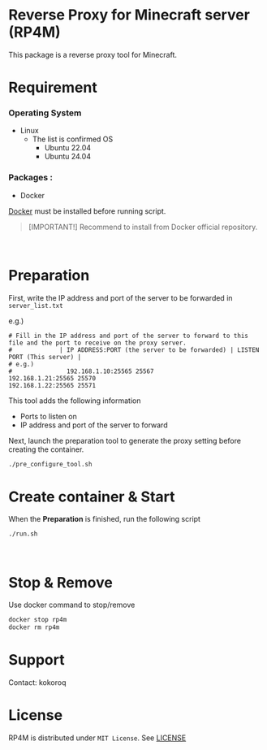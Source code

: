 <!--
########################################################################
#  Reverse Proxy for Minecraft server
#
# Copyright (c) 2024 kokoroq. All rights reserved.
#
#
#                       README - English                      
#
#
#
#                                               VERSION: 1.0
########################################################################
-->

# Reverse Proxy for Minecraft server (RP4M)

This package is a reverse proxy tool for Minecraft.
<br>

# Requirement

### Operating System
- Linux
    - The list is confirmed OS
        - Ubuntu 22.04
        - Ubuntu 24.04

### Packages :
- Docker

[Docker](https://www.docker.com/) must be installed before running script.
> [IMPORTANT!]
> Recommend to install from Docker official repository.
<br>

# Preparation

First, write the IP address and port of the server to be forwarded in `server_list.txt`

e.g.\)
```
# Fill in the IP address and port of the server to forward to this file and the port to receive on the proxy server.
#             | IP ADDRESS:PORT (the server to be forwarded) | LISTEN PORT (This server) |
# e.g.)
#               192.168.1.10:25565 25567
192.168.1.21:25565 25570
192.168.1.22:25565 25571
```

This tool adds the following information
- Ports to listen on
- IP address and port of the server to forward

Next, launch the preparation tool to generate the proxy setting before creating the container.
```bash
./pre_configure_tool.sh
```

# Create container & Start

When the **Preparation** is finished, run the following script

```bash
./run.sh
```
<br>

# Stop & Remove

Use docker command to stop/remove

```bash
docker stop rp4m
docker rm rp4m
```

# Support

Contact: kokoroq

# License

RP4M is distributed under `MIT License`. See [LICENSE](https://github.com/kokoroq/rp4m/blob/main/LICENSE)